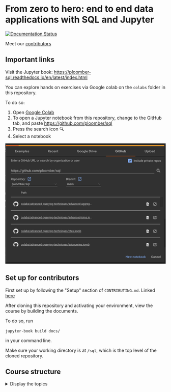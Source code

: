 # From zero to hero: end to end data applications with SQL and Jupyter

[![Documentation Status](https://readthedocs.org/projects/ploomber-sql/badge/?version=latest)](https://ploomber-sql.readthedocs.io/en/latest/?badge=latest)

Meet our [contributors](https://github.com/ploomber/sql/blob/main/docs/contributors/contributors.md)

## Important links

Visit the Jupyter book: https://ploomber-sql.readthedocs.io/en/latest/index.html 

You can explore hands on exercises via Google colab on the `colabs` folder in this repository.

To do so:

1. Open [Google Colab](https://colab.research.google.com/)
2. To open a Jupyter notebook from this repository, change to the GitHub tab, and paste https://github.com/ploomber/sql
3. Press the search icon 🔍
4. Select a notebook

![](sql-ploomber-colab.png)

## Set up for contributors

First set up by following the "Setup" section of `CONTRIBUTING.md`. Linked [here](https://github.com/ploomber/sql/blob/main/CONTRIBUTING.md)

After cloning this repository and activating your environment, view the course by building the documents. 

To do so, run 

`jupyter-book build docs/` 

in your command line. 

Make sure your working directory is at `/sql`, which is the top level of the cloned repository.

## Course structure

<details>
<summary>Display the topics</summary>

### Intro to SQL

1. Connecting to database engines
2. Making your first query
3. Aggregate functions in SQL
4. Joining data in SQL
5. Combining data from multiple tables 

### Interactive queries and parameterization

1. Introduction to `ipywidgets`
2. Parameterize your SQL queries
3. Make your queries interactive

### Advanced querying techniques

1. Writing subqueries
2. Advanced joins
3. Advanced aggregations

### Visualizing your SQL queries

1. Types of data visualizations
2. What makes a visualization good
3. Plotting with `seaborn`
4. Plotting with `plotly`
5. SQL query visualization with `ggplot`

### Packaging your SQL project

1. Introduction to the dataset and problem
2. Intro to Python scripting
3. Intro to ETL pipelines with Python and SQL
4. Packaging your ETL pipeline with Ploomber and Docker

### Introduction to dashboards and apps

1. Connecting the ETL pipeline to a dashboard (Voila)

### Mini project - movie recommender system
1. Introduction
2. Setting up your environment with `Poetry`
3. Set up an ETL with Python, DuckDB and Ploomber
4. Perform exploratory data analysis
5. Set up recommender system
6. Serving results with FastAPI and Docker
7. Deploying your application

### Deploying your SQL application

1. Cloud-based options
2. Automating CI/CD with GitHub actions
3. Sample AWS deployment workflow

</details>


